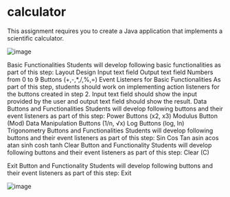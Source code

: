# calculator
This assignment requires you to create a Java application that implements a scientific calculator. 

![image](https://github.com/Dashawn8/calculator/assets/146666895/70066901-0a7d-4f61-96f7-30c11864b109)

Basic Functionalities
Students will develop following basic functionalities as part of this step:
	Layout Design
	Input text field
	Output text field
	Numbers from 0 to 9
	Buttons (+,-,*,/,%,=)
Event Listeners for Basic Functionalities
As part of this step, students should work on implementing action listeners for the buttons created in step 2. Input text field should show the input provided by the user and output text field should show the result.
Data Buttons and Functionalities
Students will develop following buttons and their event listeners as part of this step:
	Power Buttons (x2, x3)
	Modulus Button (Mod)
	Data Manipulation Buttons (1/n, √x)
	Log Buttons (log, ln)
Trigonometry Buttons and Functionalities
Students will develop following buttons and their event listeners as part of this step:
	Sin
	Cos
	Tan
	asin
	acos
	atan
	sinh
	cosh
	tanh
Clear Button and Functionality
Students will develop following buttons and their event listeners as part of this step:
	Clear (C)

Exit Button and Functionality
Students will develop following buttons and their event listeners as part of this step:
	Exit

![image](https://github.com/Dashawn8/calculator/assets/146666895/b4e7e093-de5e-4a06-805b-1f9bd234cdb5)
